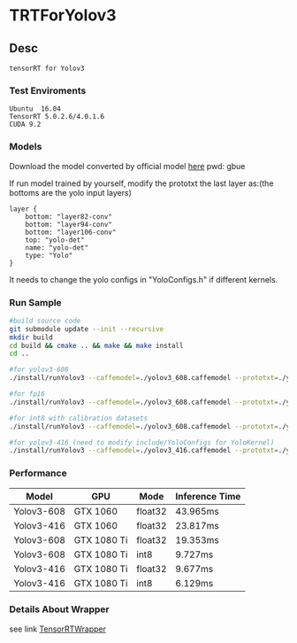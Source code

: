 # TRTForYolov3

## Desc

    tensorRT for Yolov3

### Test Enviroments

    Ubuntu  16.04
    TensorRT 5.0.2.6/4.0.1.6
    CUDA 9.2

### Models

Download the model converted by official model [here](https://pan.baidu.com/s/1VBqEmUPN33XrAol3ScrVQA) pwd: gbue

If run model trained by yourself, modify the prototxt the last layer as:(the bottoms are the yolo input layers)
```
layer {
    bottom: "layer82-conv"
    bottom: "layer94-conv"
    bottom: "layer106-conv"
    top: "yolo-det"
    name: "yolo-det"
    type: "Yolo"
}
```

It needs to change the yolo configs in "YoloConfigs.h" if different kernels.

### Run Sample

```bash
#build source code
git submodule update --init --recursive
mkdir build
cd build && cmake .. && make && make install
cd ..

#for yolov3-608
./install/runYolov3 --caffemodel=./yolov3_608.caffemodel --prototxt=./yolov3_608.prototxt --input=./test.jpg --W=608 --H=608 --class=80

#for fp16
./install/runYolov3 --caffemodel=./yolov3_608.caffemodel --prototxt=./yolov3_608.prototxt --input=./test.jpg --W=608 --H=608 --class=80 --mode=fp16

#for int8 with calibration datasets
./install/runYolov3 --caffemodel=./yolov3_608.caffemodel --prototxt=./yolov3_608.prototxt --input=./test.jpg --W=608 --H=608 --class=80 --mode=int8 --calib=./calib_sample.txt

#for yolov3-416 (need to modify include/YoloConfigs for YoloKernel)
./install/runYolov3 --caffemodel=./yolov3_416.caffemodel --prototxt=./yolov3_416.prototxt --input=./test.jpg --W=416 --H=416 --class=80
```


### Performance

Model | GPU | Mode | Inference Time
-- | -- | -- | -- 
Yolov3-608 | GTX 1060 | float32 | 43.965ms
Yolov3-416 |  GTX 1060 | float32 | 23.817ms
Yolov3-608 | GTX 1080 Ti | float32 | 19.353ms
Yolov3-608 | GTX 1080 Ti | int8 | 9.727ms
Yolov3-416 |  GTX 1080 Ti | float32 | 9.677ms
Yolov3-416 |  GTX 1080 Ti | int8 | 6.129ms  | li


### Details About Wrapper

see link [TensorRTWrapper](https://github.com/lewes6369/tensorRTWrapper)
